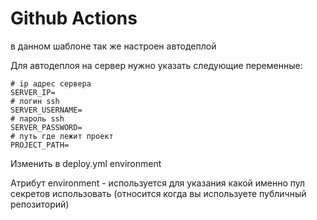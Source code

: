 # Github Actions

в данном шаблоне так же настроен автодеплой

Для автодеплоя на сервер нужно указать следующие переменные:

```dotenv
# ip адрес сервера
SERVER_IP=
# логин ssh
SERVER_USERNAME=
# пароль ssh
SERVER_PASSWORD=
# путь где лежит проект
PROJECT_PATH=
```

Изменить в deploy.yml environment

Атрибут environment - используется для указания какой именно пул секретов использовать (относится когда вы используете публичный репозиторий)
